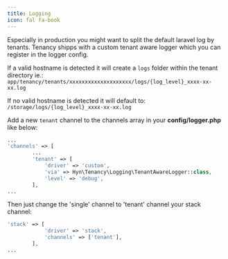 ```yaml
---
title: Logging
icon: fal fa-book
---
```


Especially in production you might want to split the default laravel log by tenants.
Tenancy shipps with a custom tenant aware logger which you can register in the logger config.

If a valid hostname is detected it will create a `logs` folder within the tenant directory ie.:
`app/tenancy/tenants/xxxxxxxxxxxxxxxxxxxx/logs/{log_level}_xxxx-xx-xx.log`

If no valid hostname is detected it will default to:
`/storage/logs/{log_level}_xxxx-xx-xx.log`

Add a new `tenant` channel to the channels array in your **config/logger.php** like below:

```php
...
'channels' => [
        ...
        'tenant' => [
            'driver' => 'custom',
            'via' => Hyn\Tenancy\Logging\TenantAwareLogger::class,
            'level' => 'debug',
        ],
...
```

Then just change the 'single' channel to 'tenant' channel your stack channel:

```php
'stack' => [
            'driver' => 'stack',
            'channels' => ['tenant'],
        ],
...
```




